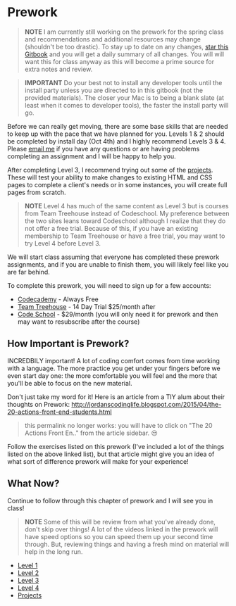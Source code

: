 # Prework

> **NOTE** I am currently still working on the prework for the spring class and recommendations and additional resources may change (shouldn't be too drastic).
> To stay up to date on any changes, [star this Gitbook](https://www.gitbook.com/book/rtablada/nashville-spring/details) and you will get a daily summary of all changes.
> You will will want this for class anyway as this will become a prime source for extra notes and review.

> **IMPORTANT** Do your best not to install any developer tools until the install party unless you are directed to in this gitbook (not the provided materials). The closer your Mac is to being a blank slate (at least when it comes to developer tools), the faster the install party will go.

Before we can really get moving, there are some base skills that are needed to keep up with the pace that we have planned for you.
Levels 1 & 2 should be completed by install day (Oct 4th) and I highly recommend Levels 3 & 4.
Please [email me](mailto:ryan@theironyard.com) if you have any questions or are having problems completing an assignment and I will be happy to help you.

After completing Level 3, I recommend trying out some of the [projects](projects.html).
These will test your ability to make changes to existing HTML and CSS pages to complete a client's needs or in some instances, you will create full pages from scratch.

> **NOTE** Level 4 has much of the same content as Level 3 but is courses from Team Treehouse instead of Codeschool.
My preference between the two sites leans toward Codeschool although I realize that they do not offer a free trial.
Because of this, if you have an existing membership to Team Treehouse or have a free trial, you may want to try Level 4 before Level 3.

We will start class assuming that everyone has completed these prework assignments, and if you are unable to finish them, you will likely feel like you are far behind.

To complete this prework, you will need to sign up for a few accounts:

* [Codecademy](https://www.codecademy.com/) - Always Free
* [Team Treehouse](https://teamtreehouse.com) - 14 Day Trial $25/month after
* [Code School](http://codeschool.com/) - $29/month (you will only need it for prework and then may want to resubscribe after the course)

## How Important is Prework?

INCREDBILY important!
A lot of coding comfort comes from time working with a language.
The more practice you get under your fingers before we even start day one: the more comfortable you will feel and the more that you'll be able to focus on the new material.

Don't just take my word for it!
Here is an article from a TIY alum about their thoughts on Prework: http://jordanscodinglife.blogspot.com/2015/04/the-20-actions-front-end-students.html

> this permalink no longer works: you will have to click on "The 20 Actions Front En.." from the article sidebar. 😒

Follow the exercises listed on this prework (I've included a lot of the things listed on the above linked list), but that article might give you an idea of what sort of difference prework will make for your experience!

## What Now?

Continue to follow through this chapter of prework and I will see you in class!

> **NOTE** Some of this will be review from what you've already done, don't skip over things!
> A lot of the videos linked in the prework will have speed options so you can speed them up your second time through.
> But, reviewing things and having a fresh mind on material will help in the long run.

- [Level 1](level1.html)
- [Level 2](level2.html)
- [Level 3](level3.html)
- [Level 4](level4.html)
- [Projects](projects.html)
